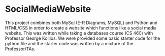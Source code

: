 # SocialMediaWebsite
This project combines both MySql (E-R Diagrams, MySQL) and Python and HTML/CSS in order to create a website which functions like a social media website. This was written while taking a databases course (CS 460) with Professor George Kollios. We were provided some basic starter code for the python file and the starter code was written by a mixture of the Professor/TAs.

